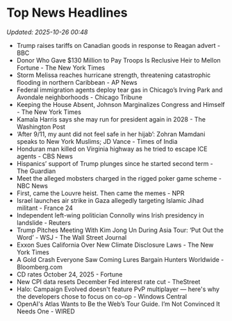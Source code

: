 # Top News Headlines

_Updated: 2025-10-26 00:48_

- Trump raises tariffs on Canadian goods in response to Reagan advert - BBC
- Donor Who Gave $130 Million to Pay Troops Is Reclusive Heir to Mellon Fortune - The New York Times
- Storm Melissa reaches hurricane strength, threatening catastrophic flooding in northern Caribbean - AP News
- Federal immigration agents deploy tear gas in Chicago’s Irving Park and Avondale neighborhoods - Chicago Tribune
- Keeping the House Absent, Johnson Marginalizes Congress and Himself - The New York Times
- Kamala Harris says she may run for president again in 2028 - The Washington Post
- ‘After 9/11, my aunt did not feel safe in her hijab’: Zohran Mamdani speaks to New York Muslims; JD Vance - Times of India
- Honduran man killed on Virginia highway as he tried to escape ICE agents - CBS News
- Hispanics’ support of Trump plunges since he started second term - The Guardian
- Meet the alleged mobsters charged in the rigged poker game scheme - NBC News
- First, came the Louvre heist. Then came the memes - NPR
- Israel launches air strike in Gaza allegedly targeting Islamic Jihad militant - France 24
- Independent left-wing politician Connolly wins Irish presidency in landslide - Reuters
- Trump Pitches Meeting With Kim Jong Un During Asia Tour: ‘Put Out the Word’ - WSJ - The Wall Street Journal
- Exxon Sues California Over New Climate Disclosure Laws - The New York Times
- A Gold Crash Everyone Saw Coming Lures Bargain Hunters Worldwide - Bloomberg.com
- CD rates October 24, 2025 - Fortune
- New CPI data resets December Fed interest rate cut - TheStreet
- Halo: Campaign Evolved doesn't feature PvP multiplayer — here's why the developers chose to focus on co-op - Windows Central
- OpenAI's Atlas Wants to Be the Web’s Tour Guide. I’m Not Convinced It Needs One - WIRED